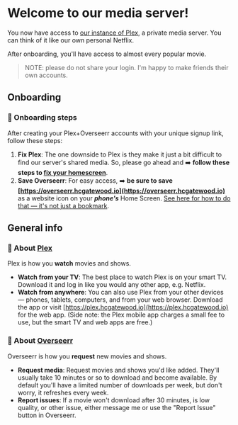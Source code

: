 # Welcome to our media server!

You now have access to [our instance of Plex](https://plex.hcgatewood.io), a private media server. You can think of it like our own personal Netflix.

After onboarding, you'll have access to almost every popular movie.

> NOTE: please do not share your login. I'm happy to make friends their own accounts.

## Onboarding

### 🌟 Onboarding steps

After creating your Plex+Overseerr accounts with your unique signup link, follow these steps:

1. **Fix Plex**: The one downside to Plex is they make it just a bit difficult to find our server's shared media. So, please go ahead and ➡️ **follow these steps to [fix your homescreen](/plex_homescreen)**.
2. **Save Overseerr**: For easy access, ➡️ **be sure to save [https://overseerr.hcgatewood.io](https://overseerr.hcgatewood.io)** as a website icon on your ***phone's*** Home Screen. [See here for how to do that — it's not just a bookmark](https://support.apple.com/guide/iphone/bookmark-favorite-webpages-iph42ab2f3a7/ios#:~:text=Add%20a%20website%20icon%20to%20your%20Home%20Screen).

## General info

### 🍿 About [Plex](https://plex.hcgatewood.io)

Plex is how you **watch** movies and shows.

- **Watch from your TV**: The best place to watch Plex is on your smart TV. Download it and log in like you would any other app, e.g. Netflix.
- **Watch from anywhere**: You can also use Plex from your other devices — phones, tablets, computers, and from your web browser. Download the app or visit [https://plex.hcgatewood.io](https://plex.hcgatewood.io) for the web app. (Side note: the Plex mobile app charges a small fee to use, but the smart TV and web apps are free.)

### 🦄 About [Overseerr](https://overseerr.hcgatewood.io)

Overseerr is how you **request** new movies and shows.

- **Request media**: Request movies and shows you'd like added. They'll usually take 10 minutes or so to download and become available. By default you'll have a limited number of downloads per week, but don't worry, it refreshes every week.
- **Report issues**: If a movie won't download after 30 minutes, is low quality, or other issue, either message me or use the "Report Issue" button in Overseerr.

